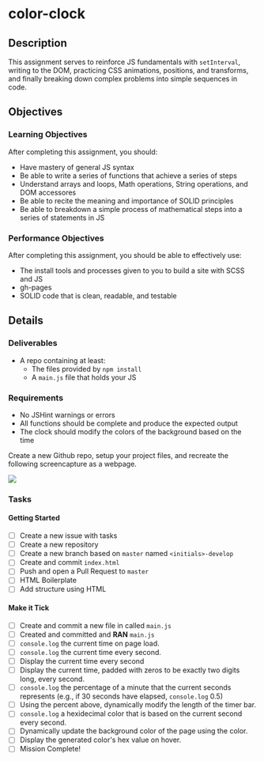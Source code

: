 # color-clock

## Description

This assignment serves to reinforce JS fundamentals with `setInterval`, writing to the DOM, practicing CSS animations, positions, and transforms, and finally breaking down complex problems into simple sequences in code.

## Objectives

### Learning Objectives

After completing this assignment, you should:

* Have mastery of general JS syntax
* Be able to write a series of functions that achieve a series of steps
* Understand arrays and loops, Math operations, String operations, and DOM accessores
* Be able to recite the meaning and importance of SOLID principles
* Be able to breakdown a simple process of mathematical steps into a series of statements in JS

### Performance Objectives

After completing this assignment, you should be able to effectively use:

* The install tools and processes given to you to build a site with SCSS and JS
* gh-pages
* SOLID code that is clean, readable, and testable

## Details

### Deliverables

* A repo containing at least:
    * The files provided by `npm install`
    * A `main.js` file that holds your JS

### Requirements

* No JSHint warnings or errors
* All functions should be complete and produce the expected output
* The clock should modify the colors of the background based on the time

Create a new Github repo, setup your project files, and recreate the following screencapture as a webpage.

![](./clock.gif)

### Tasks

#### Getting Started
  * [ ] Create a new issue with tasks
  * [ ] Create a new repository
  * [ ] Create a new branch based on `master` named `<initials>-develop`
  * [ ] Create and commit `index.html`
  * [ ] Push and open a Pull Request to `master`
  * [ ] HTML Boilerplate
  * [ ] Add structure using HTML

#### Make it Tick
  * [ ] Create and commit a new file in called `main.js`
  * [ ] Created and committed and **RAN** `main.js`
  * [ ] `console.log` the current time on page load.
  * [ ] `console.log` the current time every second.
  * [ ] Display the current time every second
  * [ ] Display the current time, padded with zeros to be exactly two digits
    long, every second.
  * [ ] `console.log` the percentage of a minute that the current seconds
    represents (e.g., if 30 seconds have elapsed, `console.log` 0.5)
  * [ ] Using the percent above, dynamically modify the length of the timer bar.
  * [ ] `console.log` a hexidecimal color that is based on the current second
    every second.
  * [ ] Dynamically update the background color of the page using the color.
  * [ ] Display the generated color's hex value on hover.
  * [ ] Mission Complete!

